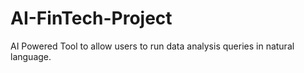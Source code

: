 # AI-FinTech-Project
AI Powered Tool to allow users to run data analysis queries in natural language.
